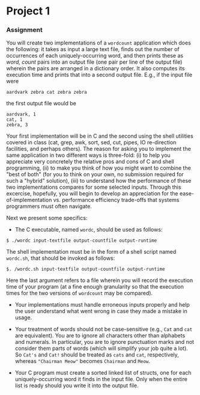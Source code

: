 # Project 1

### Assignment
You will create two implementations of a `wordcount` application which
does the following: it takes as input a large text file, finds out the number
of occurrences of each uniquely-occurring word, and then prints these as
_word, count_ pairs into an output file (one pair per line of the output file)
wherein the pairs are arranged in a dictionary order. It also computes its
execution time and prints that into a second output file. E.g., if the input
file were

    aardvark zebra cat zebra zebra

the first output file would be

    aardvark, 1
    cat, 1
    zebra, 3

Your first implementation will be in C and the second using the shell
utilities covered in class (cat, grep, awk, sort, sed, cut, pipes, IO re-direction
facilities, and perhaps others). The reason for asking you to implement
the same application in two different ways is three-fold: (i) to help you
appreciate very concretely the relative pros and cons of C and shell programming,
(ii) to make you think of how you might want to combine
the "best of both" (for you to think on your own, no submission required
for such a "hybrid" solution), (iii) to understand how the performance of
these two implementations compares for some selected inputs. Through
this excercise, hopefully, you will begin to develop an appreciation for the
ease-of-implementation vs. performance efficiency trade-offs that systems
programmers must often navigate.

Next we present some specifics:
 * The C executable, named `wordc`, should be used as follows:

  `$ ./wordc input-textfile output-countfile output-runtime`

  The shell implementation must be in the form of a shell script named
`wordc.sh`, that should be invoked as follows:

  `$. /wordc.sh input-textfile output-countfile output-runtime`

  Here the last argument refers to a file wherein you will record the
execution time of your program (at a fine enough granularity so that
the execution times for the two versions of `wordcount` may be compared).

 * Your implementations must handle erroneous inputs properly and
help the user understand what went wrong in case they made a mistake in usage.

 * Your treatment of words should not be case-sensitive (e.g., `Cat` and
`cat` are equivalent). You are to ignore all characters other than alphabets
and numerals. In particular, you are to ignore punctuation
marks and not consider them parts of words (which will simplify
your job quite a lot). So `Cat's` and `Cat!` should be treated
as `cats` and `cat`, respectively, whereas `"Chairman Meow"` becomes
`Chairman` and `Meow`.

 * Your C program must create a sorted linked list of structs, one for
each uniquely-occurring word it finds in the input file. Only when
the entire list is ready should you write it into the output file.
